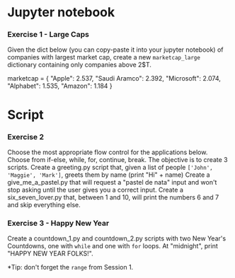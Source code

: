 # Jupyter notebook
### Exercise 1 - Large Caps

Given the dict below (you can copy-paste it into your jupyter notebook) of companies with largest market cap, create a new `marketcap_large` dictionary containing only companies above 2$T.

marketcap = {
    "Apple": 2.537, 
    "Saudi Aramco": 2.392, 
    "Microsoft": 2.074, 
    "Alphabet": 1.535, 
    "Amazon": 1.184
}

# Script

### Exercise 2 

Choose the most appropriate flow control for the applications below. Choose from if-else, while, for, continue, break. The objective is to create 3 scripts.
    Create a greeting.py script that, given a list of people `['John', 'Maggie', 'Mark']`, greets them by name (print "Hi" + name) 
    Create a give_me_a_pastel.py that will request a "pastel de nata" input and won't stop asking until the user gives you a correct input.
    Create a six_seven_lover.py that, between 1 and 10, will print the numbers 6 and 7 and skip everything else.

### Exercise 3 - Happy New Year

Create a countdown_1.py and countdown_2.py scripts with two New Year's Countdowns, one with `while` and one with `for` loops. At "midnight", print "HAPPY NEW YEAR FOLKS!".

*Tip: don't forget the `range` from Session 1.

